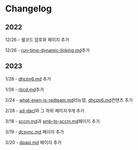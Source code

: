 # Changelog

## 2022

12/26 - 쉘코드 암호화 페이지 추가&#x20;

12/26 - [run-time-dynamic-linking.md](../defense-evasion/run-time-dynamic-linking.md "mention")추가&#x20;

## 2023&#x20;

1/28 - [dhcpv6.md](../credential-access/dhcpv6.md "mention") 추가&#x20;

1/28 - [rbcd.md](../privilege-escalation/ad/rbcd.md "mention")추가&#x20;

2/24 -  [what-even-is-redteam.md](../what-even-is-redteam.md "mention")리뉴얼, [dhcpv6.md](../credential-access/dhcpv6.md "mention")컨텐츠 추가&#x20;

2/28 - [ad-dacl](../privilege-escalation/ad-dacl/ "mention")와 그 하위 페이지 9개 추가

3/18 - [sccm.md](../privilege-escalation/ad/sccm.md "mention")과 [smb-to-sccm.md](../credential-access/ntlm-relay/smb-to-sccm.md "mention")페이지 추가&#x20;

3/19 - [dcsync.md](../credential-access/dcsync.md "mention") 페이지 추가&#x20;

3/20 - [dpapi.md](../credential-access/dpapi.md "mention") 페이지 추가&#x20;
